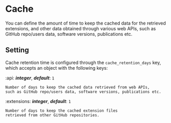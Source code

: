 # Cache

You can define the amount of time to keep the cached data for the retrieved extensions,
and other data obtained through various web APIs,
such as GitHub repo/users data, software versions, publications etc.


## Setting
Cache retention time is configured through the `cache_retention_days` key,
which accepts an object with the following keys:

:api: ***integer***, ***default***: `1`
    
    Number of days to keep the cached data retrieved from web APIs,
    such as GitHub repo/users data, software versions, publications etc.

:extensions: ***integer***, ***default***: `1`

    Number of days to keep the cached extension files 
    retrieved from other GitHub repositories.
